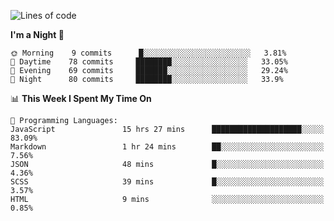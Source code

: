 <!--START_SECTION:waka-->
![Lines of code](https://img.shields.io/badge/From%20Hello%20World%20I%27ve%20Written-457596%20lines%20of%20code-blue)

**I'm a Night 🦉** 

```text
🌞 Morning    9 commits      █░░░░░░░░░░░░░░░░░░░░░░░░   3.81% 
🌆 Daytime    78 commits     ████████░░░░░░░░░░░░░░░░░   33.05% 
🌃 Evening    69 commits     ███████░░░░░░░░░░░░░░░░░░   29.24% 
🌙 Night      80 commits     ████████░░░░░░░░░░░░░░░░░   33.9%

```


📊 **This Week I Spent My Time On** 

```text
💬 Programming Languages: 
JavaScript               15 hrs 27 mins      ████████████████████░░░░░   83.09% 
Markdown                 1 hr 24 mins        ██░░░░░░░░░░░░░░░░░░░░░░░   7.56% 
JSON                     48 mins             █░░░░░░░░░░░░░░░░░░░░░░░░   4.36% 
SCSS                     39 mins             █░░░░░░░░░░░░░░░░░░░░░░░░   3.57% 
HTML                     9 mins              ░░░░░░░░░░░░░░░░░░░░░░░░░   0.85%

```


<!--END_SECTION:waka-->
